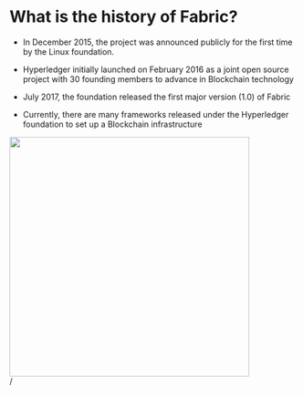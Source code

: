 # What is the history of Fabric?

<div grid="~ cols-2 gap-2" m="t-2">
<div>

- In December 2015, the project was announced publicly for the first time by the Linux foundation.


-  Hyperledger initially launched on February 2016 as a joint open source project with 30 founding members to advance in Blockchain technology

-  July 2017, the foundation released the first major version (1.0) of Fabric

- Currently, there are many frameworks released under the Hyperledger foundation to set up a Blockchain  infrastructure


</div>
  <div>
    <img border="rounded" src="/anime-food.gif" width="420">
  </div>
</div>

<div class="absolute right-5px bottom-5px">
<SlideCurrentNo /> / <SlidesTotal />
</div>
